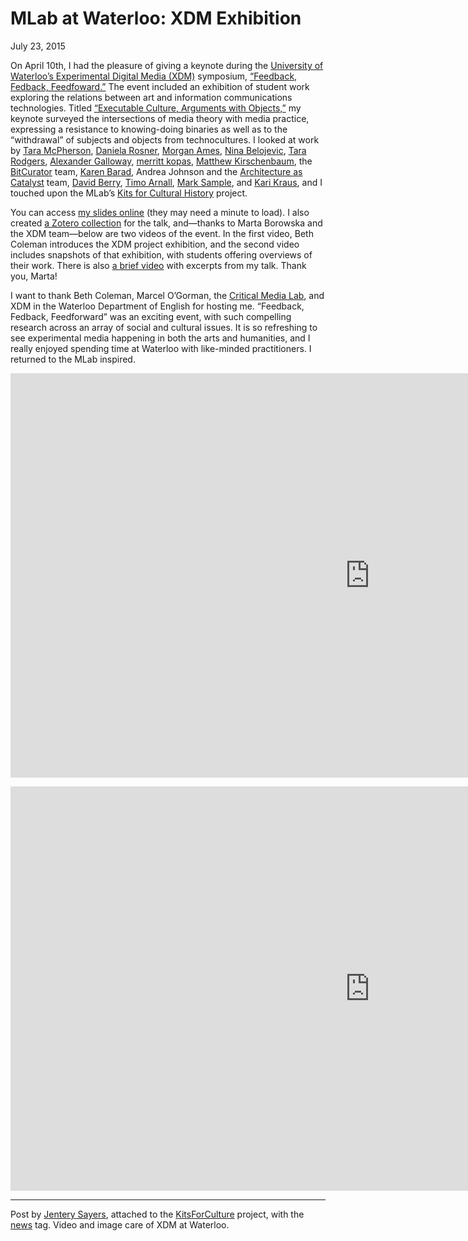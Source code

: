 # MLab at Waterloo: XDM Exhibition

July 23, 2015

<p>On April 10th, I had the pleasure of giving a keynote during the <a href="https://uwaterloo.ca/english/current-graduate-students/programs/ma-experimental-digital-media" target="_blank">University of Waterloo&#8217;s Experimental Digital Media (XDM)</a> symposium, <a href="http://criticalmedia.uwaterloo.ca/crimelab/?p=1542" target="_blank">&#8220;<span class="pullquote">Feedback, Fedback, Feedfoward</span>.&#8221;</a> The event included an exhibition of student work exploring the relations between art and information communications technologies. Titled <a href="http://jentery.github.io/waterloo/#/title" target="_blank">&#8220;Executable Culture, Arguments with Objects,&#8221;</a> my keynote surveyed the intersections of media theory with media practice, expressing a resistance to knowing-doing binaries as well as to the &#8220;withdrawal&#8221; of subjects and objects from technocultures. I looked at work by <a href="https://www.zotero.org/jentery/items/collectionKey/PGE4G9AQ/itemKey/FXNDVRZ3" target="_blank">Tara McPherson</a>, <a href="https://www.zotero.org/jentery/items/collectionKey/PGE4G9AQ/itemKey/2NI7QFQ5" target="_blank">Daniela Rosner</a>, <a href="https://www.zotero.org/jentery/items/collectionKey/PGE4G9AQ/itemKey/2NI7QFQ5" target="_blank">Morgan Ames</a>, <a href="https://www.zotero.org/jentery/items/collectionKey/PGE4G9AQ/itemKey/QFSRU5E8" target="_blank">Nina Belojevic</a>, <a href="https://www.zotero.org/jentery/items/collectionKey/PGE4G9AQ/itemKey/SVS39EIH" target="_blank">Tara Rodgers</a>, <a href="https://www.zotero.org/jentery/items/collectionKey/PGE4G9AQ/itemKey/4B5APSF4" target="_blank">Alexander Galloway</a>, <a href="https://www.zotero.org/jentery/items/collectionKey/PGE4G9AQ/itemKey/EJN6XDFV" target="_blank">merritt kopas</a>, <a href="https://www.zotero.org/jentery/items/collectionKey/PGE4G9AQ/itemKey/ZGP4CWZQ" target="_blank">Matthew Kirschenbaum</a>, the <a href="https://www.zotero.org/jentery/items/collectionKey/PGE4G9AQ/itemKey/IF2EAPHS" target="_blank">BitCurator</a> team, <a href="https://www.zotero.org/jentery/items/collectionKey/PGE4G9AQ/itemKey/Q3ZHDSXP" target="_blank">Karen Barad</a>, Andrea Johnson and the <a href="https://www.zotero.org/jentery/items/collectionKey/PGE4G9AQ/itemKey/D8QCN3H5" target="_blank">Architecture as Catalyst</a> team, <a href="https://www.zotero.org/jentery/items/collectionKey/PGE4G9AQ/itemKey/THSPEFHW" target="_blank">David Berry</a>, <a href="https://www.zotero.org/jentery/items/collectionKey/PGE4G9AQ/itemKey/UWFK5N94" target="_blank">Timo Arnall</a>, <a href="https://www.zotero.org/jentery/items/collectionKey/PGE4G9AQ/itemKey/U3B44V5R/itemPage/2" target="_blank">Mark Sample</a>, and <a href="https://www.zotero.org/jentery/items/collectionKey/PGE4G9AQ/itemKey/NHSWV765" target="_blank">Kari Kraus</a>, and I touched upon the MLab&#8217;s <a href="http://maker.uvic.ca/kch/" target="_blank">Kits for Cultural History</a> project.</p>
<p>You can access <a href="http://jentery.github.io/waterloo/#/title" target="_blank">my slides online</a> (they may need a minute to load). I also created <a href="https://www.zotero.org/jentery/items/collectionKey/PGE4G9AQ" target="_blank">a Zotero collection</a> for the talk, and&#8212;thanks to Marta Borowska and the XDM team&#8212;below are two videos of the event. In the first video, Beth Coleman introduces the XDM project exhibition, and the second video includes snapshots of that exhibition, with students offering overviews of their work. There is also <a href="https://www.youtube.com/watch?v=fu-_UVFeq9o" target="_blank">a brief video</a> with excerpts from my talk. Thank you, Marta!</p>
<p>I want to thank Beth Coleman, Marcel O&#8217;Gorman, the <a href="http://criticalmedia.uwaterloo.ca/crimelab/" target="_blank">Critical Media Lab</a>, and XDM in the Waterloo Department of English for hosting me. &#8220;Feedback, Fedback, Feedforward&#8221; was an exciting event, with such compelling research across an array of social and cultural issues. It is so refreshing to see experimental media happening in both the arts and humanities, and I really enjoyed spending time at Waterloo with like-minded practitioners. I returned to the MLab inspired.</p>
<p><iframe src="https://www.youtube.com/embed/fkk5kEk3Iso?rel=0" width="1150" height="647" frameborder="0" allowfullscreen="allowfullscreen"></iframe></p>
<p><iframe src="https://www.youtube.com/embed/HY10TybsY74?rel=0" width="1150" height="647" frameborder="0" allowfullscreen="allowfullscreen"></iframe></p>
<hr />
<p>Post by <a title="learn more" href="http://maker.uvic.ca/author/admin">Jentery Sayers</a>, attached to the <a title="learn more" href="http://maker.uvic.ca/category/kits/">KitsForCulture</a> project, with the <a title="learn more" href="http://maker.uvic.ca/tag/news/">news</a> tag. Video and image care of XDM at Waterloo.</p>
